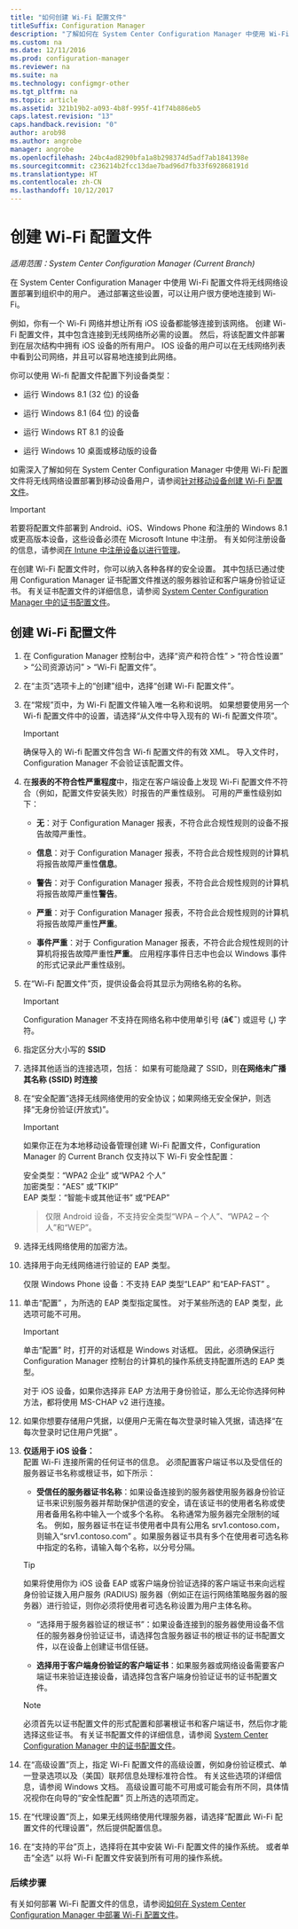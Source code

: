 ```yaml
---
title: "如何创建 Wi-Fi 配置文件"
titleSuffix: Configuration Manager
description: "了解如何在 System Center Configuration Manager 中使用 Wi-Fi 配置文件为组织中的用户部署无线网络设置。"
ms.custom: na
ms.date: 12/11/2016
ms.prod: configuration-manager
ms.reviewer: na
ms.suite: na
ms.technology: configmgr-other
ms.tgt_pltfrm: na
ms.topic: article
ms.assetid: 321b19b2-a093-4b8f-995f-41f74b886eb5
caps.latest.revision: "13"
caps.handback.revision: "0"
author: arob98
ms.author: angrobe
manager: angrobe
ms.openlocfilehash: 24bc4ad8290bfa1a8b298374d5adf7ab1841398e
ms.sourcegitcommit: c236214b2fcc13dae7bad96d7fb33f692868191d
ms.translationtype: HT
ms.contentlocale: zh-CN
ms.lasthandoff: 10/12/2017
---
```

# <a name="create-wi-fi-profiles"></a>创建 Wi-Fi 配置文件

*适用范围：System Center Configuration Manager (Current Branch)*


在 System Center Configuration Manager 中使用 Wi-Fi 配置文件将无线网络设置部署到组织中的用户。 通过部署这些设置，可以让用户很方便地连接到 Wi-Fi。  

 例如，你有一个 Wi-Fi 网络并想让所有 iOS 设备都能够连接到该网络。 创建 Wi-Fi 配置文件，其中包含连接到无线网络所必需的设置。 然后，将该配置文件部署到在层次结构中拥有 iOS 设备的所有用户。 IOS 设备的用户可以在无线网络列表中看到公司网络，并且可以容易地连接到此网络。  

 你可以使用 Wi-fi 配置文件配置下列设备类型：  

-   运行 Windows 8.1 (32 位) 的设备  

-   运行 Windows 8.1 (64 位) 的设备  

-   运行 Windows RT 8.1 的设备  

-   运行 Windows 10 桌面或移动版的设备  

如需深入了解如何在 System Center Configuration Manager 中使用 Wi-Fi 配置文件将无线网络设置部署到移动设备用户，请参阅[针对移动设备创建 Wi-Fi 配置文件](../../mdm/deploy-use/create-wifi-profiles.md)。

> [!IMPORTANT]  
>  若要将配置文件部署到 Android、iOS、Windows Phone 和注册的 Windows 8.1 或更高版本设备，这些设备必须在 Microsoft Intune 中注册。 有关如何注册设备的信息，请参阅[在 Intune 中注册设备以进行管理](https://docs.microsoft.com/intune/deploy-use/enroll-devices-in-microsoft-intune)。  

 在创建 Wi-Fi 配置文件时，你可以纳入各种各样的安全设置。 其中包括已通过使用 Configuration Manager 证书配置文件推送的服务器验证和客户端身份验证证书。 有关证书配置文件的详细信息，请参阅 [System Center Configuration Manager 中的证书配置文件](introduction-to-certificate-profiles.md)。  

## <a name="create-a-wi-fi-profile"></a>创建 Wi-Fi 配置文件  

1.  在 Configuration Manager 控制台中，选择“资产和符合性” > “符合性设置” >  “公司资源访问” > “Wi-Fi 配置文件”。  

3.  在“主页”选项卡上的“创建”组中，选择“创建 Wi-Fi 配置文件”。  

1.  在“常规”页中，为 Wi-Fi 配置文件输入唯一名称和说明。  如果想要使用另一个 Wi-fi 配置文件中的设置，请选择“从文件中导入现有的 Wi-fi 配置文件项”。  

    > [!IMPORTANT]  
    >  确保导入的 Wi-fi 配置文件包含 Wi-fi 配置文件的有效 XML。 导入文件时，Configuration Manager 不会验证该配置文件。  

3.  在**报表的不符合性严重程度**中，指定在客户端设备上发现 Wi-Fi 配置文件不符合（例如，配置文件安装失败）时报告的严重性级别。 可用的严重性级别如下：  

    -   **无**：对于 Configuration Manager 报表，不符合此合规性规则的设备不报告故障严重性。  

    -   **信息**：对于 Configuration Manager 报表，不符合此合规性规则的计算机将报告故障严重性**信息**。  

    -   **警告**：对于 Configuration Manager 报表，不符合此合规性规则的计算机将报告故障严重性**警告**。  

    -   **严重**：对于 Configuration Manager 报表，不符合此合规性规则的计算机将报告故障严重性**严重**。  

    -   **事件严重**：对于 Configuration Manager 报表，不符合此合规性规则的计算机将报告故障严重性**严重**。 应用程序事件日志中也会以 Windows 事件的形式记录此严重性级别。  

1.  在“Wi-Fi 配置文件”页，提供设备会将其显示为网络名称的名称。  

    > [!IMPORTANT]  
    >  Configuration Manager 不支持在网络名称中使用单引号 (**â€˜**) 或逗号 (**,**) 字符。  

2.  指定区分大小写的 **SSID**
3.  选择其他适当的连接选项，包括：   如果有可能隐藏了 SSID，则**在网络未广播其名称 (SSID) 时连接**  

4.  在“安全配置”选择无线网络使用的安全协议；如果网络无安全保护，则选择“无身份验证(开放式)”。
    > [!IMPORTANT]  
    >  如果你正在为本地移动设备管理创建 Wi-Fi 配置文件，Configuration Manager 的 Current Branch 仅支持以下 Wi-Fi 安全性配置：  
    >   
    >  安全类型：“WPA2 企业”  或“WPA2 个人”   
    > 加密类型：“AES”  或“TKIP”   
    > EAP 类型：“智能卡或其他证书”  或“PEAP”   

    > 仅限 Android 设备，不支持安全类型“WPA – 个人”、“WPA2 – 个人”和“WEP”。  

2.  选择无线网络使用的加密方法。  

3.  选择用于向无线网络进行验证的 EAP 类型。  

     仅限 Windows Phone 设备：不支持 EAP 类型“LEAP”  和“EAP-FAST”  。  

4.  单击“配置”  ，为所选的 EAP 类型指定属性。 对于某些所选的 EAP 类型，此选项可能不可用。  

    > [!IMPORTANT]  
    >  单击“配置” 时，打开的对话框是 Windows 对话框。 因此，必须确保运行 Configuration Manager 控制台的计算机的操作系统支持配置所选的 EAP 类型。  
    >   
    >  对于 iOS 设备，如果你选择非 EAP 方法用于身份验证，那么无论你选择何种方法，都将使用 MS-CHAP v2 进行连接。  

5.  如果你想要存储用户凭据，以便用户无需在每次登录时输入凭据，请选择“在每次登录时记住用户凭据” 。  

6. **仅适用于 iOS 设备：**  
 配置 Wi-Fi 连接所需的任何证书的信息。 必须配置客户端证书以及受信任的服务器证书名称或根证书，如下所示：  

    -   **受信任的服务器证书名称**：如果设备连接到的服务器使用服务器身份验证证书来识别服务器并帮助保护信道的安全，请在该证书的使用者名称或使用者备用名称中输入一个或多个名称。 名称通常为服务器完全限制的域名。 例如，服务器证书在证书使用者中具有公用名 srv1.contoso.com，则输入“srv1.contoso.com” 。如果服务器证书具有多个在使用者可选名称中指定的名称，请输入每个名称，以分号分隔。  

    > [!TIP]  
    >  如果将使用你为 iOS 设备 EAP 或客户端身份验证选择的客户端证书来向远程身份验证拨入用户服务 (RADIUS) 服务器（例如正在运行网络策略服务器的服务器）进行验证，则你必须将使用者可选名称设置为用户主体名称。  

    -   “选择用于服务器验证的根证书”：如果设备连接到的服务器使用设备不信任的服务器身份验证证书，请选择包含服务器证书的根证书的证书配置文件，以在设备上创建证书信任链。  

    -   **选择用于客户端身份验证的客户端证书**：如果服务器或网络设备需要客户端证书来验证连接设备，请选择包含客户端身份验证证书的证书配置文件。  

    > [!NOTE]  
    >  必须首先以证书配置文件的形式配置和部署根证书和客户端证书，然后你才能选择这些证书。 有关证书配置文件的详细信息，请参阅 [System Center Configuration Manager 中的证书配置文件](introduction-to-certificate-profiles.md)。  

7.  在“高级设置”页上，指定 Wi-Fi 配置文件的高级设置，例如身份验证模式、单一登录选项以及（美国）联邦信息处理标准符合性。 有关这些选项的详细信息，请参阅 Windows 文档。 高级设置可能不可用或可能会有所不同，具体情况视你在向导的“安全性配置”  页上所选的选项而定。  

1.  在“代理设置”页上，如果无线网络使用代理服务器，请选择“配置此 Wi-Fi 配置文件的代理设置”，然后提供配置信息。  

2. 在“支持的平台”页上，选择将在其中安装 Wi-Fi 配置文件的操作系统。 或者单击“全选”  以将 Wi-Fi 配置文件安装到所有可用的操作系统。  

### <a name="next-steps"></a>后续步骤
 有关如何部署 Wi-Fi 配置文件的信息，请参阅[如何在 System Center Configuration Manager 中部署 Wi-Fi 配置文件](deploy-wifi-vpn-email-cert-profiles.md)。  
